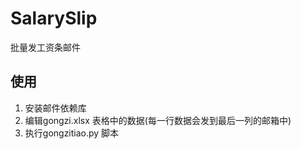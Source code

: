 # SalarySlip
批量发工资条邮件  

## 使用
1. 安装邮件依赖库
2. 编辑gongzi.xlsx 表格中的数据(每一行数据会发到最后一列的邮箱中)
3. 执行gongzitiao.py 脚本
